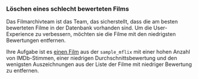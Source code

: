 ### Löschen eines schlecht bewerteten Films

Das Filmarchivteam ist das Team, das sicherstellt, dass die am besten bewerteten Filme in der Datenbank vorhanden sind. Um die User-Experience zu verbessern, möchten sie die Filme mit den niedrigsten Bewertungen entfernen. 

Ihre Aufgabe ist es <u>einen Film</u> aus der <code>sample_mflix</code> mit einer hohen Anzahl von IMDb-Stimmen, 
einer niedrigen Durchschnittsbewertung und den wenigsten Auszeichnungen aus der Liste der Filme mit niedriger Bewertung zu entfernen. 

